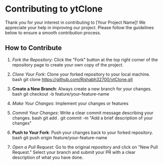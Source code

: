 # Contributing to ytClone

Thank you for your interest in contributing to [Your Project Name]! We appreciate your help in improving our project. Please follow the guidelines below to ensure a smooth contribution process.

## How to Contribute

1. *Fork the Repository*: Click the "Fork" button at the top right corner of the repository page to create your own copy of the project.

2. *Clone Your Fork*: Clone your forked repository to your local machine.
   bash
   git clone https://github.com/Rishabh32700/ytClone.git

3. **Create a New Branch**: Always create a new branch for your changes.
   bash
   git checkout -b feature/your-feature-name
   
4. *Make Your Changes*: Implement your changes or features

5. *Commit Your Changes*: Write a clear commit message describing your changes.
   bash
   git add .
   git commit -m "Add a brief description of your changes"

6. **Push to Your Fork**: Push your changes back to your forked repository.
   bash
    git push origin feature/your-feature-name

7. *Open a Pull Request*: Go to the original repository and click on "New Pull Request." Select your branch and submit your PR with a clear description of what you have done.
